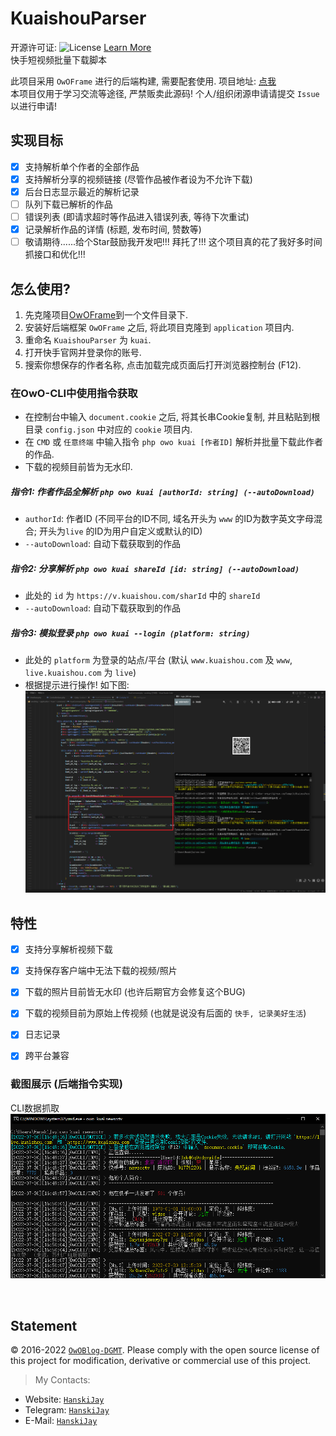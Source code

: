 # KuaishouParser
开源许可证: ![License](https://img.shields.io/badge/License-Apache%202.0-blue.svg) [Learn More](https://opensource.org/licenses/Apache-2.0)<br/>
快手短视频批量下载脚本

此项目采用 `OwOFrame` 进行的后端构建, 需要配套使用. 项目地址: [点我](https://github.com/Tommy131/OwOFrame)<br/>
本项目仅用于学习交流等途径, 严禁贩卖此源码! 个人/组织闭源申请请提交 `Issue` 以进行申请!<br/>

## 实现目标

- [x] 支持解析单个作者的全部作品
- [x] 支持解析分享的视频链接 (尽管作品被作者设为不允许下载)
- [x] 后台日志显示最近的解析记录
- [ ] 队列下载已解析的作品
- [ ] 错误列表 (即请求超时等作品进入错误列表, 等待下次重试)
- [x] 记录解析作品的详情 (标题, 发布时间, 赞数等)
- [ ] 敬请期待......给个Star鼓励我开发吧!!! 拜托了!!! 这个项目真的花了我好多时间抓接口和优化!!!

## 怎么使用?
1. 先克隆项目[OwOFrame](https://github.com/Tommy131/OwOFrame)到一个文件目录下.
2. 安装好后端框架 `OwOFrame` 之后, 将此项目克隆到 `application` 项目内.
3. 重命名 `KuaishouParser` 为 `kuai`.
4. 打开快手官网并登录你的账号.
5. 搜索你想保存的作者名称, 点击加载完成页面后打开浏览器控制台 (F12).

### 在OwO-CLI中使用指令获取
- 在控制台中输入 `document.cookie` 之后, 将其长串Cookie复制, 并且粘贴到根目录 `config.json` 中对应的 `cookie` 项目内.
- 在 `CMD` 或 `任意终端` 中输入指令 `php owo kuai [作者ID]` 解析并批量下载此作者的作品.
- 下载的视频目前皆为无水印.

##### 指令1: 作者作品全解析 `php owo kuai [authorId: string] (--autoDownload)`<br/>
- `authorId`:       作者ID (不同平台的ID不同, 域名开头为 `www` 的ID为数字英文字母混合; 开头为`live` 的ID为用户自定义或默认的ID)
- `--autoDownload`: 自动下载获取到的作品

##### 指令2: 分享解析 `php owo kuai shareId [id: string] (--autoDownload)`<br/>
- 此处的 `id` 为 `https://v.kuaishou.com/sharId` 中的 `shareId`
- `--autoDownload`: 自动下载获取到的作品

##### 指令3: 模拟登录 `php owo kuai --login (platform: string)`<br/>
- 此处的 `platform` 为登录的站点/平台 (默认 `www.kuaishou.com` 及 `www`, `live.kuaishou.com` 为 `live`)
- 根据提示进行操作! 如下图:
![登录操作](static/img/tested_web_login.png)

## 特性
- [x] 支持分享解析视频下载
- [x] 支持保存客户端中无法下载的视频/照片
- [x] 下载的照片目前皆无水印 (也许后期官方会修复这个BUG)
- [x] 下载的视频目前为原始上传视频 (也就是说没有后面的 `快手, 记录美好生活`)
- [x] 日志记录
- [x] 跨平台兼容


### 截图展示 (后端指令实现)
CLI数据抓取<br/>
![CLI数据抓取](static/img/cli-command.png)

<br/>

## Statement
&copy; 2016-2022 [`OwOBlog-DGMT`](https://www.owoblog.com). Please comply with the open source license of this project for modification, derivative or commercial use of this project.

> My Contacts:
- Website: [`HanskiJay`](https://www.owoblog.com)
- Telegram: [`HanskiJay`](https://t.me/HanskiJay)
- E-Mail: [`HanskiJay`](mailto:support@owoblog.com)
